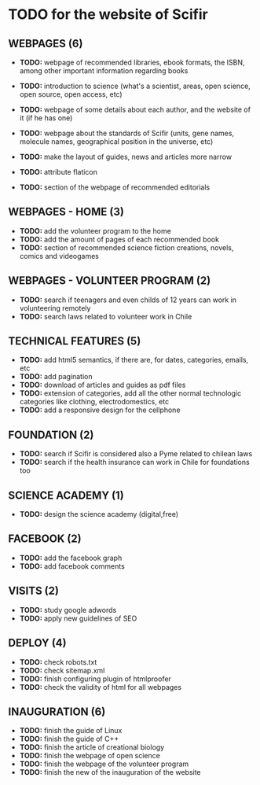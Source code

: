 # TODO for the website of Scifir

## WEBPAGES (6)

- **TODO:** webpage of recommended libraries, ebook formats, the ISBN, among other important information regarding books
- **TODO:** introduction to science (what's a scientist, areas, open science, open source, open access, etc)
- **TODO:** webpage of some details about each author, and the website of it (if he has one)
- **TODO:** webpage about the standards of Scifir (units, gene names, molecule names, geographical position in the universe, etc)

- **TODO:** make the layout of guides, news and articles more narrow
- **TODO:** attribute flaticon
- **TODO:** section of the webpage of recommended editorials

## WEBPAGES - HOME (3)

- **TODO:** add the volunteer program to the home
- **TODO:** add the amount of pages of each recommended book
- **TODO:** section of recommended science fiction creations, novels, comics and videogames

## WEBPAGES - VOLUNTEER PROGRAM (2)

- **TODO:** search if teenagers and even childs of 12 years can work in volunteering remotely
- **TODO:** search laws related to volunteer work in Chile

## TECHNICAL FEATURES (5)

- **TODO:** add html5 semantics, if there are, for dates, categories, emails, etc
- **TODO:** add pagination
- **TODO:** download of articles and guides as pdf files
- **TODO:** extension of categories, add all the other normal technologic categories like clothing, electrodomestics, etc
- **TODO:** add a responsive design for the cellphone

## FOUNDATION (2)

- **TODO:** search if Scifir is considered also a Pyme related to chilean laws
- **TODO:** search if the health insurance can work in Chile for foundations too

## SCIENCE ACADEMY (1)

- **TODO:** design the science academy (digital,free)

## FACEBOOK (2)

- **TODO:** add the facebook graph
- **TODO:** add facebook comments

## VISITS (2)

- **TODO:** study google adwords
- **TODO:** apply new guidelines of SEO

## DEPLOY (4)

- **TODO:** check robots.txt
- **TODO:** check sitemap.xml
- **TODO:** finish configuring plugin of htmlproofer
- **TODO:** check the validity of html for all webpages

## INAUGURATION (6)

- **TODO:** finish the guide of Linux
- **TODO:** finish the guide of C++
- **TODO:** finish the article of creational biology
- **TODO:** finish the webpage of open science
- **TODO:** finish the webpage of the volunteer program
- **TODO:** finish the new of the inauguration of the website
